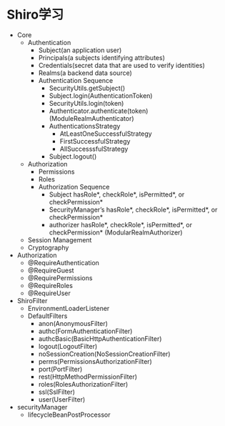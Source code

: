 # Shiro学习
- Core
  - Authentication
    - Subject(an application user)
    - Principals(a subjects identifying attributes)
    - Credentials(secret data that are used to verify identities)
    - Realms(a backend data source)
    - Authentication Sequence
      - SecurityUtils.getSubject()
      - Subject.login(AuthenticationToken)
      - SecurityUtils.login(token)
      - Authenticator.authenticate(token) (ModuleRealmAuthenticator)
      - AuthenticationsStrategy
        - AtLeastOneSuccessfulStrategy
        - FirstSuccessfulStrategy
        - AllSuccesssfulStrategy
      - Subject.logout()
  - Authorization
    - Permissions
    - Roles
    - Authorization Sequence
      - Subject hasRole*, checkRole*, isPermitted*, or checkPermission*
      - SecurityManager’s hasRole*, checkRole*, isPermitted*, or checkPermission*
      - authorizer hasRole*, checkRole*, isPermitted*, or checkPermission* (ModularRealmAuthorizer)
  - Session Management
  - Cryptography
- Authorization
  - @RequireAuthentication
  - @RequireGuest
  - @RequirePermissions
  - @RequireRoles
  - @RequireUser
- ShiroFilter
  - EnvironmentLoaderListener
  - DefaultFilters
    - anon(AnonymousFilter)
    - authc(FormAuthenticationFilter)
    - authcBasic(BasicHttpAuthenticationFilter)
    - logout(LogoutFilter)
    - noSessionCreation(NoSessionCreationFilter)
    - perms(PermissionsAuthorizationFilter)
    - port(PortFilter)
    - rest(HttpMethodPermissionFilter)
    - roles(RolesAuthorizationFilter)
    - ssl(SslFilter)
    - user(UserFilter)
- securityManager
  - lifecycleBeanPostProcessor
